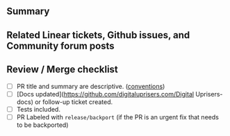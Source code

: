 ## Summary

<!--
Describe what the PR does and how to test.
Photos and videos are recommended.
-->

## Related Linear tickets, Github issues, and Community forum posts

<!--
Include links to **Linear ticket** or Github issue or Community forum post.
Important in order to close *automatically* and provide context to reviewers.
https://linear.app/Digital Uprisers/issue/
-->
<!-- Use "closes #<issue-number>", "fixes #<issue-number>", or "resolves #<issue-number>" to automatically close issues when the PR is merged. -->


## Review / Merge checklist

- [ ] PR title and summary are descriptive. ([conventions](../blob/master/.github/pull_request_title_conventions.md)) <!--
   **Remember, the title automatically goes into the changelog.
   Use `(no-changelog)` otherwise.**
-->
- [ ] [Docs updated](https://github.com/digitaluprisers.com/Digital Uprisers-docs) or follow-up ticket created.
- [ ] Tests included. <!--
   A bug is not considered fixed, unless a test is added to prevent it from happening again.
   A feature is not complete without tests.
-->
- [ ] PR Labeled with `release/backport` (if the PR is an urgent fix that needs to be backported)
